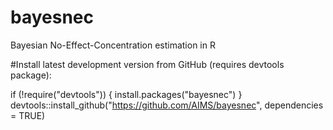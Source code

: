 # bayesnec
Bayesian No-Effect-Concentration estimation in R

#Install latest development version from GitHub (requires devtools package):

if (!require("devtools")) {
  install.packages("bayesnec")
}
devtools::install_github("https://github.com/AIMS/bayesnec", dependencies = TRUE)